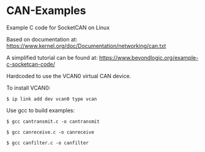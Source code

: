 # CAN-Examples
Example C code for SocketCAN on Linux

Based on documentation at:
https://www.kernel.org/doc/Documentation/networking/can.txt

A simplified tutorial can be found at:
https://www.beyondlogic.org/example-c-socketcan-code/

Hardcoded to use the VCAN0 virtual CAN device.

To install VCAN0:
```
$ ip link add dev vcan0 type vcan
```
Use gcc to build examples:
```
$ gcc cantransmit.c -o cantransmit

$ gcc canreceive.c -o canreceive

$ gcc canfilter.c -o canfilter
```
